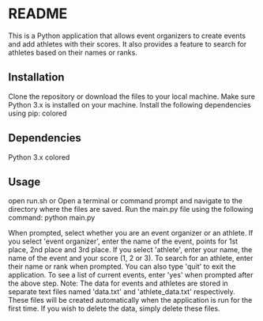 # README

This is a Python application that allows event organizers to create events and add athletes with their scores. It also provides a feature to search for athletes based on their names or ranks.

## Installation
Clone the repository or download the files to your local machine.
Make sure Python 3.x is installed on your machine.
Install the following dependencies using pip:
colored

## Dependencies
Python 3.x
colored

## Usage
open run.sh
or
Open a terminal or command prompt and navigate to the directory where the files are saved.
Run the main.py file using the following command:
python main.py

When prompted, select whether you are an event organizer or an athlete.
If you select 'event organizer', enter the name of the event, points for 1st place, 2nd place and 3rd place.
If you select 'athlete', enter your name, the name of the event and your score (1, 2 or 3).
To search for an athlete, enter their name or rank when prompted. You can also type 'quit' to exit the application.
To see a list of current events, enter 'yes' when prompted after the above step.
Note: The data for events and athletes are stored in separate text files named 'data.txt' and 'athlete_data.txt' respectively. These files will be created automatically when the application is run for the first time. If you wish to delete the data, simply delete these files.
